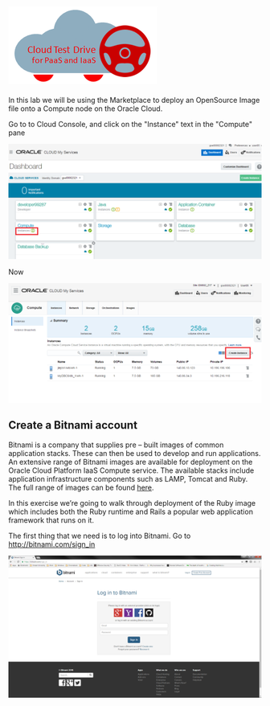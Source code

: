 ![](../common/images/customer.logo.png)
---

In this lab we will be using the Marketplace to deploy an OpenSource Image file onto a Compute node on the Oracle Cloud. 

Go to to Cloud Console, and click on the "Instance" text in the "Compute" pane

![](images/comp0.png)

Now 

![](images/comp1.png)

## Create a Bitnami account ##

Bitnami is a company that supplies pre – built images of common application stacks.  These can then be used to develop and run applications.
An extensive range of Bitnami images are available for deployment on the Oracle Cloud Platform IaaS Compute service.  The available stacks include application infrastructure components such as LAMP, Tomcat and Ruby.  The full range of images can be found [here](http://oracle.bitnami.com/).

In this exercise we’re going to walk through deployment of the Ruby image which includes both the Ruby runtime and Rails a popular web application framework that runs on it.
 
The first thing that we need is to log into Bitnami.  Go to http://bitnami.com/sign_in

![](images/image004.png)
